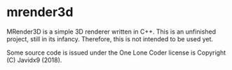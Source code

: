 # mrender3d

MRender3D is a simple 3D renderer written in C++. This is an unfinished project, still in its infancy. Therefore, this is not intended to be used yet.

Some source code is issued under the One Lone Coder license is Copyright (C) Javidx9 (2018).
